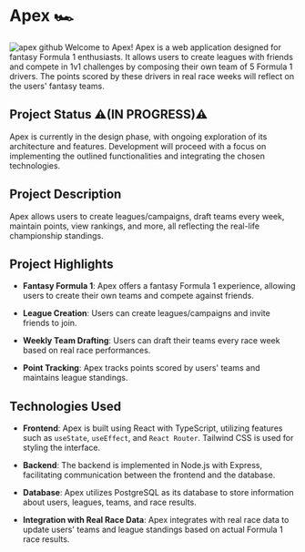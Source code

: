 # Apex 🏎️
![apex github](https://github.com/matttre3/apex/assets/140153086/111edbc2-8d2f-48d3-8442-97dece3548fa)
Welcome to Apex! Apex is a web application designed for fantasy Formula 1 enthusiasts. It allows users to create leagues with friends and compete in 1v1 challenges by composing their own team of 5 Formula 1 drivers. The points scored by these drivers in real race weeks will reflect on the users' fantasy teams.

## Project Status ⚠️(IN PROGRESS)⚠️

Apex is currently in the design phase, with ongoing exploration of its architecture and features. Development will proceed with a focus on implementing the outlined functionalities and integrating the chosen technologies.

## Project Description

Apex allows users to create leagues/campaigns, draft teams every week, maintain points, view rankings, and more, all reflecting the real-life championship standings.

## Project Highlights

- **Fantasy Formula 1**: Apex offers a fantasy Formula 1 experience, allowing users to create their own teams and compete against friends.

- **League Creation**: Users can create leagues/campaigns and invite friends to join.

- **Weekly Team Drafting**: Users can draft their teams every race week based on real race performances.

- **Point Tracking**: Apex tracks points scored by users' teams and maintains league standings.

## Technologies Used

- **Frontend**: Apex is built using React with TypeScript, utilizing features such as `useState`, `useEffect`, and `React Router`. Tailwind CSS is used for styling the interface.

- **Backend**: The backend is implemented in Node.js with Express, facilitating communication between the frontend and the database.

- **Database**: Apex utilizes PostgreSQL as its database to store information about users, leagues, teams, and race results.

- **Integration with Real Race Data**: Apex integrates with real race data to update users' teams and league standings based on actual Formula 1 race results.

